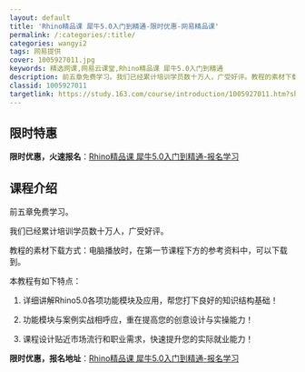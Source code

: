 ```yaml
---
layout: default
title: 'Rhino精品课 犀牛5.0入门到精通-限时优惠-网易精品课'
permalink: /:categories/:title/
categories: wangyi2
tags: 网易提供
cover: 1005927011.jpg
keywords: 精选网课,网易云课堂,Rhino精品课 犀牛5.0入门到精通
description: 前五章免费学习。我们已经累计培训学员数十万人，广受好评。教程的素材下载方式：电脑播放时，在第一节课程下方的参考资料中，可
classid: 1005927011
targetlink: https://study.163.com/course/introduction/1005927011.htm?share=1&shareId=1025206652&utm_campaign=share&utm_medium=iphoneShare&utm_source=&utm_u=1025206652
---
```


## 限时特惠

**限时优惠，火速报名**：[Rhino精品课 犀牛5.0入门到精通-报名学习](https://study.163.com/course/introduction/1005927011.htm?share=1&shareId=1025206652&utm_campaign=share&utm_medium=iphoneShare&utm_source=&utm_u=1025206652)

## 课程介绍

前五章免费学习。

我们已经累计培训学员数十万人，广受好评。

教程的素材下载方式：电脑播放时，在第一节课程下方的参考资料中，可以下载到。

本教程有如下特点：

1. 详细讲解Rhino5.0各项功能模块及应用，帮您打下良好的知识结构基础！

2. 功能模块与案例实战相呼应，重在提高您的创意设计与实操能力！

3. 课程设计贴近市场流行和职业需求，快速提升您的实际就业能力！

**限时优惠，报名地址**：[Rhino精品课 犀牛5.0入门到精通-报名学习](https://study.163.com/course/introduction/1005927011.htm?share=1&shareId=1025206652&utm_campaign=share&utm_medium=iphoneShare&utm_source=&utm_u=1025206652)

